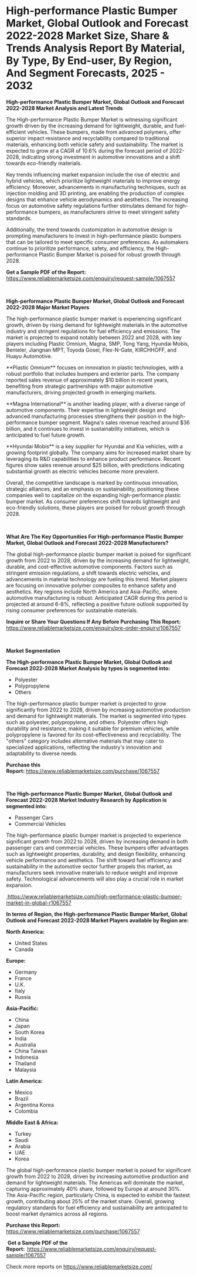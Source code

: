 <p><h1>High-performance Plastic Bumper Market, Global Outlook and Forecast 2022-2028 Market Size, Share & Trends Analysis Report By Material, By Type, By End-user, By Region, And Segment Forecasts, 2025 - 2032</h1></p><p><strong>High-performance Plastic Bumper Market, Global Outlook and Forecast 2022-2028 Market Analysis and Latest Trends</strong></p>
<p><p>The High-performance Plastic Bumper Market is witnessing significant growth driven by the increasing demand for lightweight, durable, and fuel-efficient vehicles. These bumpers, made from advanced polymers, offer superior impact resistance and recyclability compared to traditional materials, enhancing both vehicle safety and sustainability. The market is expected to grow at a CAGR of 10.6% during the forecast period of 2022-2028, indicating strong investment in automotive innovations and a shift towards eco-friendly materials.</p><p>Key trends influencing market expansion include the rise of electric and hybrid vehicles, which prioritize lightweight materials to improve energy efficiency. Moreover, advancements in manufacturing techniques, such as injection molding and 3D printing, are enabling the production of complex designs that enhance vehicle aerodynamics and aesthetics. The increasing focus on automotive safety regulations further stimulates demand for high-performance bumpers, as manufacturers strive to meet stringent safety standards.</p><p>Additionally, the trend towards customization in automotive design is prompting manufacturers to invest in high-performance plastic bumpers that can be tailored to meet specific consumer preferences. As automakers continue to prioritize performance, safety, and efficiency, the High-performance Plastic Bumper Market is poised for robust growth through 2028.</p></p>
<p><strong>Get a Sample PDF of the Report:&nbsp;</strong> <a href="https://www.reliablemarketsize.com/enquiry/request-sample/1067557?utm_campaign=2754&utm_medium=2&utm_source=Github&utm_content=ia&utm_term=21032025&utm_id=high-performance-plastic-bumper-market-global-outlook-and-forecast-2022-2028">https://www.reliablemarketsize.com/enquiry/request-sample/1067557</a></p>
<p>&nbsp;</p>
<p><strong>High-performance Plastic Bumper Market, Global Outlook and Forecast 2022-2028 Major Market Players</strong></p>
<p><p>The high-performance plastic bumper market is experiencing significant growth, driven by rising demand for lightweight materials in the automotive industry and stringent regulations for fuel efficiency and emissions. The market is projected to expand notably between 2022 and 2028, with key players including Plastic Omnium, Magna, SMP, Tong Yang, Hyundai Mobis, Benteler, Jiangnan MPT, Toyoda Gosei, Flex-N-Gate, KIRCHHOFF, and Huayu Automotive.</p><p>**Plastic Omnium** focuses on innovation in plastic technologies, with a robust portfolio that includes bumpers and exterior parts. The company reported sales revenue of approximately $10 billion in recent years, benefiting from strategic partnerships with major automotive manufacturers, driving projected growth in emerging markets.</p><p>**Magna International** is another leading player, with a diverse range of automotive components. Their expertise in lightweight design and advanced manufacturing processes strengthens their position in the high-performance bumper segment. Magna's sales revenue reached around $36 billion, and it continues to invest in sustainability initiatives, which is anticipated to fuel future growth.</p><p>**Hyundai Mobis** is a key supplier for Hyundai and Kia vehicles, with a growing footprint globally. The company aims for increased market share by leveraging its R&D capabilities to enhance product performance. Recent figures show sales revenue around $25 billion, with predictions indicating substantial growth as electric vehicles become more prevalent.</p><p>Overall, the competitive landscape is marked by continuous innovation, strategic alliances, and an emphasis on sustainability, positioning these companies well to capitalize on the expanding high-performance plastic bumper market. As consumer preferences shift towards lightweight and eco-friendly solutions, these players are poised for robust growth through 2028.</p></p>
<p>&nbsp;</p>
<p><strong>What Are The Key Opportunities For High-performance Plastic Bumper Market, Global Outlook and Forecast 2022-2028 Manufacturers?</strong></p>
<p><p>The global high-performance plastic bumper market is poised for significant growth from 2022 to 2028, driven by the increasing demand for lightweight, durable, and cost-effective automotive components. Factors such as stringent emission regulations, a shift towards electric vehicles, and advancements in material technology are fueling this trend. Market players are focusing on innovative polymer composites to enhance safety and aesthetics. Key regions include North America and Asia-Pacific, where automotive manufacturing is robust. Anticipated CAGR during this period is projected at around 6-8%, reflecting a positive future outlook supported by rising consumer preferences for sustainable materials.</p></p>
<p><strong>Inquire or Share Your Questions If Any Before Purchasing This Report:</strong> <a href="https://www.reliablemarketsize.com/enquiry/pre-order-enquiry/1067557?utm_campaign=2754&utm_medium=2&utm_source=Github&utm_content=ia&utm_term=21032025&utm_id=high-performance-plastic-bumper-market-global-outlook-and-forecast-2022-2028">https://www.reliablemarketsize.com/enquiry/pre-order-enquiry/1067557</a></p>
<p>&nbsp;</p>
<p><strong>Market Segmentation</strong></p>
<p><strong>The High-performance Plastic Bumper Market, Global Outlook and Forecast 2022-2028 Market Analysis by types is segmented into:</strong></p>
<p><ul><li>Polyester</li><li>Polypropylene</li><li>Others</li></ul></p>
<p><p>The high-performance plastic bumper market is projected to grow significantly from 2022 to 2028, driven by increasing automotive production and demand for lightweight materials. The market is segmented into types such as polyester, polypropylene, and others. Polyester offers high durability and resistance, making it suitable for premium vehicles, while polypropylene is favored for its cost-effectiveness and recyclability. The "others" category includes alternative materials that may cater to specialized applications, reflecting the industry's innovation and adaptability to diverse needs.</p></p>
<p><strong>Purchase this Report:&nbsp;</strong><a href="https://www.reliablemarketsize.com/purchase/1067557?utm_campaign=2754&utm_medium=2&utm_source=Github&utm_content=ia&utm_term=21032025&utm_id=high-performance-plastic-bumper-market-global-outlook-and-forecast-2022-2028">https://www.reliablemarketsize.com/purchase/1067557</a></p>
<p>&nbsp;</p>
<p><strong>The High-performance Plastic Bumper Market, Global Outlook and Forecast 2022-2028 Market Industry Research by Application is segmented into:</strong></p>
<p><ul><li>Passenger Cars</li><li>Commercial Vehicles</li></ul></p>
<p><p>The high-performance plastic bumper market is projected to experience significant growth from 2022 to 2028, driven by increasing demand in both passenger cars and commercial vehicles. These bumpers offer advantages such as lightweight properties, durability, and design flexibility, enhancing vehicle performance and aesthetics. The shift toward fuel efficiency and sustainability in the automotive sector further propels this market, as manufacturers seek innovative materials to reduce weight and improve safety. Technological advancements will also play a crucial role in market expansion.</p></p>
<p><a href="https://www.reliablemarketsize.com/high-performance-plastic-bumper-market-in-global-r1067557?utm_campaign=2754&utm_medium=2&utm_source=Github&utm_content=ia&utm_term=21032025&utm_id=high-performance-plastic-bumper-market-global-outlook-and-forecast-2022-2028">&nbsp;https://www.reliablemarketsize.com/high-performance-plastic-bumper-market-in-global-r1067557</a></p>
<p><strong>In terms of Region, the High-performance Plastic Bumper Market, Global Outlook and Forecast 2022-2028 Market Players available by Region are:</strong></p>
<p>
    <p> <strong> North America: </strong>
        <ul>
            <li>United States</li>
            <li>Canada</li>
        </ul>
        </p> 
    <p> <strong> Europe: </strong>
        <ul>
            <li>Germany</li>
            <li>France</li>
            <li>U.K.</li>
            <li>Italy</li>
            <li>Russia</li>
        </ul>
        </p> 
    <p> <strong> Asia-Pacific: </strong>
        <ul>
            <li>China</li>
            <li>Japan</li>
            <li>South Korea</li>
            <li>India</li>
            <li>Australia</li>
            <li>China Taiwan</li>
            <li>Indonesia</li>
            <li>Thailand</li>
            <li>Malaysia</li>
        </ul>
        </p> 
    <p> <strong> Latin America: </strong>
        <ul>
            <li>Mexico</li>
            <li>Brazil</li>
            <li>Argentina Korea</li>
            <li>Colombia</li>
        </ul>
        </p> 
    <p> <strong> Middle East & Africa: </strong>
        <ul>
            <li>Turkey</li>
            <li>Saudi</li>
            <li>Arabia</li>
            <li>UAE</li>
            <li>Korea</li>
        </ul>
    </p>
    </p>
<p><p>The global high-performance plastic bumper market is poised for significant growth from 2022 to 2028, driven by increasing automotive production and demand for lightweight materials. The Americas will dominate the market, capturing approximately 40% share, followed by Europe at around 30%. The Asia-Pacific region, particularly China, is expected to exhibit the fastest growth, contributing about 25% of the market share. Overall, growing regulatory standards for fuel efficiency and sustainability are anticipated to boost market dynamics across all regions.</p></p>
<p><strong>Purchase this Report: </strong><a href="https://www.reliablemarketsize.com/purchase/1067557?utm_campaign=2754&utm_medium=2&utm_source=Github&utm_content=ia&utm_term=21032025&utm_id=high-performance-plastic-bumper-market-global-outlook-and-forecast-2022-2028">https://www.reliablemarketsize.com/purchase/1067557</a></p>
<p>&nbsp;<strong>Get a Sample PDF of the Report:&nbsp;&nbsp;</strong><a href="https://www.reliablemarketsize.com/enquiry/request-sample/1067557?utm_campaign=2754&utm_medium=2&utm_source=Github&utm_content=ia&utm_term=21032025&utm_id=high-performance-plastic-bumper-market-global-outlook-and-forecast-2022-2028">https://www.reliablemarketsize.com/enquiry/request-sample/1067557</a></p>
<p><strong></strong></p>
<p>Check more reports on <a href="https://www.reliablemarketsize.com/?utm_campaign=2754&utm_medium=2&utm_source=Github&utm_content=ia&utm_term=21032025&utm_id=high-performance-plastic-bumper-market-global-outlook-and-forecast-2022-2028">https://www.reliablemarketsize.com/</a></p>